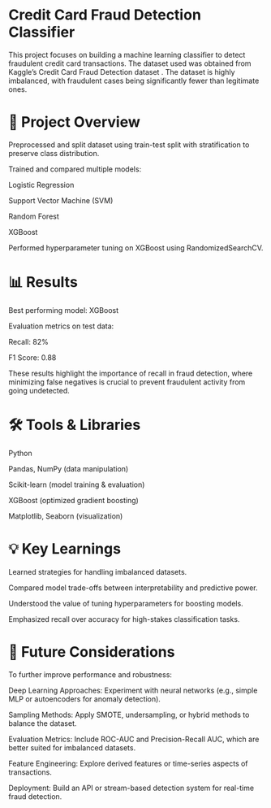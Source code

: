 # Credit Card Fraud Detection Classifier

This project focuses on building a machine learning classifier to detect fraudulent credit card transactions. The dataset used was obtained from Kaggle’s Credit Card Fraud Detection dataset
. The dataset is highly imbalanced, with fraudulent cases being significantly fewer than legitimate ones.

# 📂 Project Overview

Preprocessed and split dataset using train-test split with stratification to preserve class distribution.

Trained and compared multiple models:

Logistic Regression

Support Vector Machine (SVM)

Random Forest

XGBoost

Performed hyperparameter tuning on XGBoost using RandomizedSearchCV.

# 📊 Results

Best performing model: XGBoost

Evaluation metrics on test data:

Recall: 82%

F1 Score: 0.88

These results highlight the importance of recall in fraud detection, where minimizing false negatives is crucial to prevent fraudulent activity from going undetected.

# 🛠️ Tools & Libraries

Python

Pandas, NumPy (data manipulation)

Scikit-learn (model training & evaluation)

XGBoost (optimized gradient boosting)

Matplotlib, Seaborn (visualization)

# 💡 Key Learnings

Learned strategies for handling imbalanced datasets.

Compared model trade-offs between interpretability and predictive power.

Understood the value of tuning hyperparameters for boosting models.

Emphasized recall over accuracy for high-stakes classification tasks.

# 🔮 Future Considerations

To further improve performance and robustness:

Deep Learning Approaches: Experiment with neural networks (e.g., simple MLP or autoencoders for anomaly detection).

Sampling Methods: Apply SMOTE, undersampling, or hybrid methods to balance the dataset.

Evaluation Metrics: Include ROC-AUC and Precision-Recall AUC, which are better suited for imbalanced datasets.

Feature Engineering: Explore derived features or time-series aspects of transactions.

Deployment: Build an API or stream-based detection system for real-time fraud detection.
